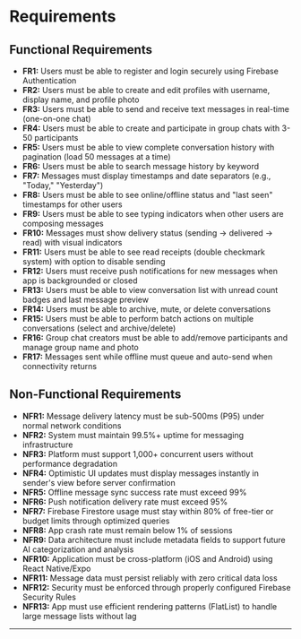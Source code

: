 # Requirements

## Functional Requirements

- **FR1:** Users must be able to register and login securely using Firebase Authentication
- **FR2:** Users must be able to create and edit profiles with username, display name, and profile photo
- **FR3:** Users must be able to send and receive text messages in real-time (one-on-one chat)
- **FR4:** Users must be able to create and participate in group chats with 3-50 participants
- **FR5:** Users must be able to view complete conversation history with pagination (load 50 messages at a time)
- **FR6:** Users must be able to search message history by keyword
- **FR7:** Messages must display timestamps and date separators (e.g., "Today," "Yesterday")
- **FR8:** Users must be able to see online/offline status and "last seen" timestamps for other users
- **FR9:** Users must be able to see typing indicators when other users are composing messages
- **FR10:** Messages must show delivery status (sending → delivered → read) with visual indicators
- **FR11:** Users must be able to see read receipts (double checkmark system) with option to disable sending
- **FR12:** Users must receive push notifications for new messages when app is backgrounded or closed
- **FR13:** Users must be able to view conversation list with unread count badges and last message preview
- **FR14:** Users must be able to archive, mute, or delete conversations
- **FR15:** Users must be able to perform batch actions on multiple conversations (select and archive/delete)
- **FR16:** Group chat creators must be able to add/remove participants and manage group name and photo
- **FR17:** Messages sent while offline must queue and auto-send when connectivity returns

## Non-Functional Requirements

- **NFR1:** Message delivery latency must be sub-500ms (P95) under normal network conditions
- **NFR2:** System must maintain 99.5%+ uptime for messaging infrastructure
- **NFR3:** Platform must support 1,000+ concurrent users without performance degradation
- **NFR4:** Optimistic UI updates must display messages instantly in sender's view before server confirmation
- **NFR5:** Offline message sync success rate must exceed 99%
- **NFR6:** Push notification delivery rate must exceed 95%
- **NFR7:** Firebase Firestore usage must stay within 80% of free-tier or budget limits through optimized queries
- **NFR8:** App crash rate must remain below 1% of sessions
- **NFR9:** Data architecture must include metadata fields to support future AI categorization and analysis
- **NFR10:** Application must be cross-platform (iOS and Android) using React Native/Expo
- **NFR11:** Message data must persist reliably with zero critical data loss
- **NFR12:** Security must be enforced through properly configured Firebase Security Rules
- **NFR13:** App must use efficient rendering patterns (FlatList) to handle large message lists without lag

---
